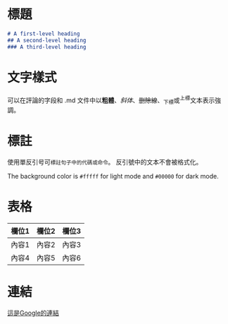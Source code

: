 # 標題

```markdown
# A first-level heading
## A second-level heading
### A third-level heading
```


# 文字樣式

可以在評論的字段和 .md 文件中以**粗體**、_斜体_、~~删除線~~、<sub>下標</sub>或<sup>上標</sup>文本表示強調。


# 標註

使用單反引号可`標註句子中的代碼或命令`。 反引號中的文本不會被格式化。

The background color is `#fffff` for light mode and `#00000` for dark mode.


# 表格

|欄位1|欄位2|欄位3|
|----|-----|-----|
|內容1|內容2|內容3|
|內容4|內容5|內容6|

# 連結

[這是Google的連結](https://google.com)
